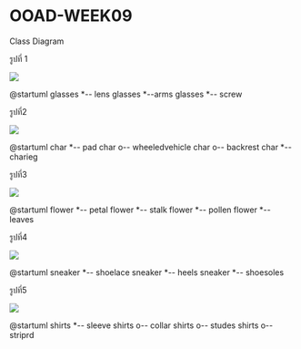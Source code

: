# OOAD-WEEK09
Class Diagram



รูปที่ 1

![](http://www.plantuml.com/plantuml/img/SoWkIImgAStDuKhFIImkJYrMqDBLLSX9pIj64KWioaKLA4ukIYtdud98pKi1QWO0)

@startuml 
glasses *-- lens 
glasses *--arms 
glasses *-- screw


รูปที่2

![](http://www.plantuml.com/plantuml/img/SoWkIImgAStDuKhEI2nIqDBLLIX8J85mye6SyepKr9pKbBBKZCpad5I4U59YSdPHQd49GXk8aPEQpiNba9gN0ZGG0000)

@startuml 
char *-- pad 
char o-- wheeledvehicle 
char o-- backrest
char *-- charieg

รูปที่3

![](http://www.plantuml.com/plantuml/img/SoWkIImgAStDuKhBoIzFBLBGqjLLA4WjIKGH02hAoKPHaP-Javg7B9AJcbYMMip5vP2Qbm8q3W00)


@startuml 
flower *-- petal 
flower *-- stalk 
flower *-- pollen
flower *-- leaves


รูปที่4

![](http://www.plantuml.com/plantuml/img/SoWkIImgAStDuIhEIqtCJYrIqDBLLIZEo4_DIKnEHH7CI4tDASPGLfoVarhCnUMGcfS2D0K0)

@startuml 
sneaker *-- shoelace 
sneaker *-- heels 
sneaker *-- shoesoles


รูปที่5

![](http://www.plantuml.com/plantuml/img/SoWkIImgAStDuIhEo2mgALRGqjLLACv9JIrBXOda0qMIytDo4ekGHOfBIbEAKGMACWkAKhYu75BpKe060W00)

@startuml 
shirts *-- sleeve 
shirts o-- collar 
shirts o-- studes
shirts o-- striprd

